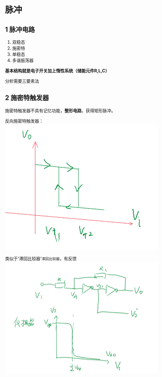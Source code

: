 # 脉冲

## 1 脉冲电路

1. 双稳态
2. 施密特
3. 单稳态
4. 多谐振荡器


**基本结构就是电子开关加上惰性系统（储能元件R,L,C）**

分析需要三要素法

## 2 施密特触发器

施密特触发器不具有记忆功能，**整形电路**，获得矩形脉冲。

反向施密特触发器：![alt text](image.png)

类似于'滞回比较器'`滞回比较器`，有反馈
![alt text](image-1.png)
